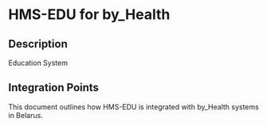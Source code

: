 # HMS-EDU for by_Health

## Description

Education System

## Integration Points

This document outlines how HMS-EDU is integrated with by_Health systems in Belarus.
